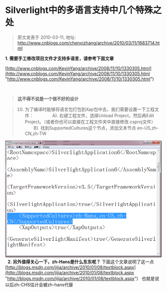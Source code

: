 # Silverlight中的多语言支持中几个特殊之处 
> 原文发表于 2010-03-11, 地址: http://www.cnblogs.com/chenxizhang/archive/2010/03/11/1683714.html 


**1. 需要手工修改项目文件才支持多语言，请参考下面文章**

 [http://www.cnblogs.com/KevinYang/archive/2008/11/10/1330305.html](http://www.cnblogs.com/KevinYang/archive/2008/11/10/1330305.html "http://www.cnblogs.com/KevinYang/archive/2008/11/10/1330305.html")

  

 
>  **这不得不说是一个很不好的设计**
> 
> 

 
>  10. 为了编译时能够将语言包打包到Xap包中去，我们需要设置一下工程文件： 　　　　A). 右键工程文件，选择Unload Project，然后再Edit Project。（或者你也可以直接在工程文件夹中直接修改.csproj文件） 　　B). 找到SupportedCultures这个节点，添加文本节点 <SupportedCultures>en-US,zh-CN,zh-TW</SupportedCultures> 
> 
> 
> 
> 
> 
> 
> 
> 

 [![image](./images/1683714-image_thumb.png "image")](http://images.cnblogs.com/cnblogs_com/chenxizhang/WindowsLiveWriter/Silverlight_1048D/image_2.png)   **2. 另外值得关心一下，zh-Hans是什么东东呢？** 下面这个文章说明了这一点 [http://blogs.msdn.com/jijia/archive/2010/01/08/textblock.aspx](http://blogs.msdn.com/jijia/archive/2010/01/08/textblock.aspx "http://blogs.msdn.com/jijia/archive/2010/01/08/textblock.aspx")   也就是说以后zh-CHS估计会被zh-hans代替 













